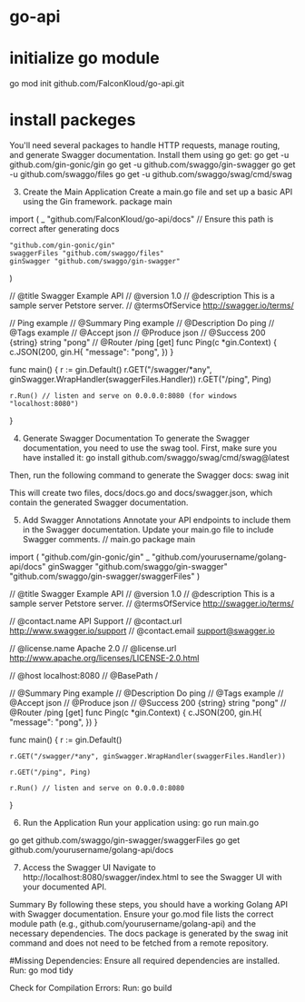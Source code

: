 # go-api

# initialize go module
go mod init github.com/FalconKloud/go-api.git

# install packeges
You'll need several packages to handle HTTP requests, manage routing, and generate Swagger documentation. Install them using go get:
go get -u github.com/gin-gonic/gin
go get -u github.com/swaggo/gin-swagger
go get -u github.com/swaggo/files
go get -u github.com/swaggo/swag/cmd/swag

3. Create the Main Application
Create a main.go file and set up a basic API using the Gin framework.
package main

import (
	_ "github.com/FalconKloud/go-api/docs" // Ensure this path is correct after generating docs

	"github.com/gin-gonic/gin"
	swaggerFiles "github.com/swaggo/files"
	ginSwagger "github.com/swaggo/gin-swagger"
)

// @title Swagger Example API
// @version 1.0
// @description This is a sample server Petstore server.
// @termsOfService http://swagger.io/terms/

// Ping example
// @Summary Ping example
// @Description Do ping
// @Tags example
// @Accept  json
// @Produce  json
// @Success 200 {string} string "pong"
// @Router /ping [get]
func Ping(c *gin.Context) {
	c.JSON(200, gin.H{
		"message": "pong",
	})
}

func main() {
	r := gin.Default()
	r.GET("/swagger/*any", ginSwagger.WrapHandler(swaggerFiles.Handler))
	r.GET("/ping", Ping)

	r.Run() // listen and serve on 0.0.0.0:8080 (for windows "localhost:8080")
}


4. Generate Swagger Documentation
To generate the Swagger documentation, you need to use the swag tool. First, make sure you have installed it:
go install github.com/swaggo/swag/cmd/swag@latest

Then, run the following command to generate the Swagger docs:
swag init

This will create two files, docs/docs.go and docs/swagger.json, which contain the generated Swagger documentation.

5. Add Swagger Annotations
Annotate your API endpoints to include them in the Swagger documentation. Update your main.go file to include Swagger comments.
// main.go
package main

import (
    "github.com/gin-gonic/gin"
    _ "github.com/yourusername/golang-api/docs"
    ginSwagger "github.com/swaggo/gin-swagger"
    "github.com/swaggo/gin-swagger/swaggerFiles"
)

// @title Swagger Example API
// @version 1.0
// @description This is a sample server Petstore server.
// @termsOfService http://swagger.io/terms/

// @contact.name API Support
// @contact.url http://www.swagger.io/support
// @contact.email support@swagger.io

// @license.name Apache 2.0
// @license.url http://www.apache.org/licenses/LICENSE-2.0.html

// @host localhost:8080
// @BasePath /

// @Summary Ping example
// @Description Do ping
// @Tags example
// @Accept  json
// @Produce  json
// @Success 200 {string} string "pong"
// @Router /ping [get]
func Ping(c *gin.Context) {
    c.JSON(200, gin.H{
        "message": "pong",
    })
}

func main() {
    r := gin.Default()

    r.GET("/swagger/*any", ginSwagger.WrapHandler(swaggerFiles.Handler))

    r.GET("/ping", Ping)

    r.Run() // listen and serve on 0.0.0.0:8080
}

6. Run the Application
Run your application using:
go run main.go

go get github.com/swaggo/gin-swagger/swaggerFiles
go get github.com/yourusername/golang-api/docs


7. Access the Swagger UI
Navigate to http://localhost:8080/swagger/index.html to see the Swagger UI with your documented API.

Summary
By following these steps, you should have a working Golang API with Swagger documentation. Ensure your go.mod file lists the correct module path (e.g., github.com/yourusername/golang-api) and the necessary dependencies. 
The docs package is generated by the swag init command and does not need to be fetched from a remote repository.


#Missing Dependencies: Ensure all required dependencies are installed. Run:
go mod tidy

Check for Compilation Errors: Run:
go build
